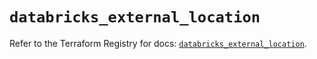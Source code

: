 # `databricks_external_location`

Refer to the Terraform Registry for docs: [`databricks_external_location`](https://registry.terraform.io/providers/databricks/databricks/1.65.1/docs/resources/external_location).
